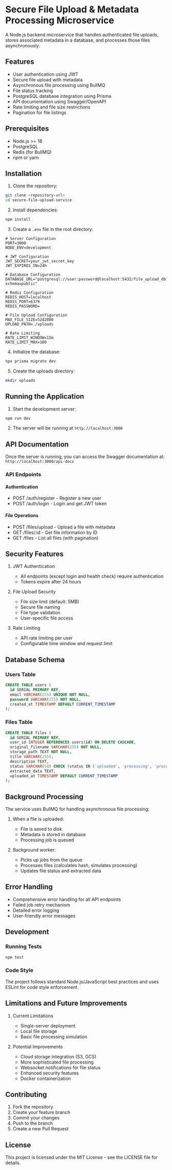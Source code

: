 # Secure File Upload & Metadata Processing Microservice

A Node.js backend microservice that handles authenticated file uploads, stores associated metadata in a database, and processes those files asynchronously.

## Features

- User authentication using JWT
- Secure file upload with metadata
- Asynchronous file processing using BullMQ
- File status tracking
- PostgreSQL database integration using Prisma
- API documentation using Swagger/OpenAPI
- Rate limiting and file size restrictions
- Pagination for file listings

## Prerequisites

- Node.js >= 18
- PostgreSQL
- Redis (for BullMQ)
- npm or yarn

## Installation

1. Clone the repository:
```bash
git clone <repository-url>
cd secure-file-upload-service
```

2. Install dependencies:
```bash
npm install
```

3. Create a `.env` file in the root directory:
```env
# Server Configuration
PORT=3000
NODE_ENV=development

# JWT Configuration
JWT_SECRET=your_jwt_secret_key
JWT_EXPIRES_IN=24h

# Database Configuration
DATABASE_URL="postgresql://user:password@localhost:5432/file_upload_db?schema=public"

# Redis Configuration
REDIS_HOST=localhost
REDIS_PORT=6379
REDIS_PASSWORD=

# File Upload Configuration
MAX_FILE_SIZE=5242880
UPLOAD_PATH=./uploads

# Rate Limiting
RATE_LIMIT_WINDOW=15m
RATE_LIMIT_MAX=100
```

4. Initialize the database:
```bash
npx prisma migrate dev
```

5. Create the uploads directory:
```bash
mkdir uploads
```

## Running the Application

1. Start the development server:
```bash
npm run dev
```

2. The server will be running at `http://localhost:3000`

## API Documentation

Once the server is running, you can access the Swagger documentation at:
`http://localhost:3000/api-docs`

### API Endpoints

#### Authentication
- POST /auth/register - Register a new user
- POST /auth/login - Login and get JWT token

#### File Operations
- POST /files/upload - Upload a file with metadata
- GET /files/:id - Get file information by ID
- GET /files - List all files (with pagination)

## Security Features

1. JWT Authentication
   - All endpoints (except login and health check) require authentication
   - Tokens expire after 24 hours

2. File Upload Security
   - File size limit (default: 5MB)
   - Secure file naming
   - File type validation
   - User-specific file access

3. Rate Limiting
   - API rate limiting per user
   - Configurable time window and request limit

## Database Schema

### Users Table
```sql
CREATE TABLE users (
  id SERIAL PRIMARY KEY,
  email VARCHAR(255) UNIQUE NOT NULL,
  password VARCHAR(255) NOT NULL,
  created_at TIMESTAMP DEFAULT CURRENT_TIMESTAMP
);
```

### Files Table
```sql
CREATE TABLE files (
  id SERIAL PRIMARY KEY,
  user_id INTEGER REFERENCES users(id) ON DELETE CASCADE,
  original_filename VARCHAR(255) NOT NULL,
  storage_path TEXT NOT NULL,
  title VARCHAR(255),
  description TEXT,
  status VARCHAR(50) CHECK (status IN ('uploaded', 'processing', 'processed', 'failed')) NOT NULL DEFAULT 'uploaded',
  extracted_data TEXT,
  uploaded_at TIMESTAMP DEFAULT CURRENT_TIMESTAMP
);
```

## Background Processing

The service uses BullMQ for handling asynchronous file processing:

1. When a file is uploaded:
   - File is saved to disk
   - Metadata is stored in database
   - Processing job is queued

2. Background worker:
   - Picks up jobs from the queue
   - Processes files (calculates hash, simulates processing)
   - Updates file status and extracted data

## Error Handling

- Comprehensive error handling for all API endpoints
- Failed job retry mechanism
- Detailed error logging
- User-friendly error messages

## Development

### Running Tests
```bash
npm test
```

### Code Style
The project follows standard Node.js/JavaScript best practices and uses ESLint for code style enforcement.

## Limitations and Future Improvements

1. Current Limitations
   - Single-server deployment
   - Local file storage
   - Basic file processing simulation

2. Potential Improvements
   - Cloud storage integration (S3, GCS)
   - More sophisticated file processing
   - Websocket notifications for file status
   - Enhanced security features
   - Docker containerization

## Contributing

1. Fork the repository
2. Create your feature branch
3. Commit your changes
4. Push to the branch
5. Create a new Pull Request

## License

This project is licensed under the MIT License - see the LICENSE file for details. 
